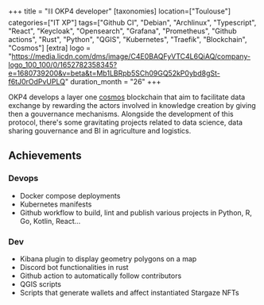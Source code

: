 +++
title = "⛓️ OKP4 developer"
[taxonomies]
location=["Toulouse"]
categories=["IT XP"]
tags=["Github CI", "Debian", "Archlinux", "Typescript", "React", "Keycloak", "Opensearch", "Grafana", "Prometheus", "Github actions", "Rust", "Python", "QGIS", "Kubernetes", "Traefik", "Blockchain", "Cosmos"]
[extra]
logo = "https://media.licdn.com/dms/image/C4E0BAQFyVTC4L6QiAQ/company-logo_100_100/0/1652782358345?e=1680739200&v=beta&t=Mb1LBRpb5SCh09GQ52kP0ybd8gSt-f6tJ0rOdPvUPLQ"
duration_month = "26"
+++

OKP4 develops a layer one [cosmos](https://github.com/cosmos/cosmos-sdk) blockchain that aim to facilitate data exchange by rewarding the actors involved in knowledge creation <!-- more -->  by giving then a gouvernance mechanisms. Alongside the development of this protocol, there's some gravitating projects related to data science, data sharing gouvernance and BI in agriculture and logistics.

## Achievements

### Devops

- Docker compose deployments
- Kubernetes manifests
- Github workflow to build, lint and publish various projects in Python, R, Go, Kotlin, React...

### Dev

- Kibana plugin to display geometry polygons on a map
- Discord bot functionalities in rust
- Github action to automatically follow contributors
- QGIS scripts
- Scripts that generate wallets and affect instantiated Stargaze NFTs
